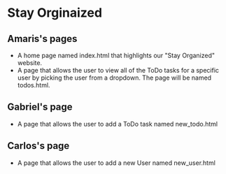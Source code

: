 # Stay Orginaized 
## Amaris's pages
- A home page named index.html that highlights our "Stay Organized" website.
- A page that allows the user to view all of the ToDo tasks for a specific user by picking the user from a dropdown. The page will be named todos.html.

## Gabriel's page
- A page that allows the user to add a ToDo task named new_todo.html
## Carlos's page
- A page that allows the user to add a new User named new_user.html